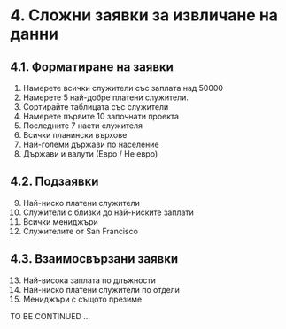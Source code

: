 # 4. Сложни заявки за извличане на данни

## 4.1. Форматиране на заявки
01. Намерете всички служители със заплата над 50000
02. Намерете 5 най-добре платени служители.
03. Сортирайте таблицата със служители
04. Намерете първите 10 започнати проекта
05. Последните 7 наети служителя
06. Всички планински върхове
07. Най-големи държави по население
08. Държави и валути (Евро / Не евро)

## 4.2. Подзаявки
09. Най-ниско платени служители
10. Служители с близки до най-ниските заплати
11. Всички мениджъри
12. Служителите от San Francisco

## 4.3. Взаимосвързани заявки
13.	Най-висока заплата по длъжности
14.	Най-ниско платени служители по отдели
15.	Мениджъри с същото презиме 

TO BE CONTINUED ...

